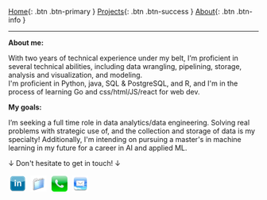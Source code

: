 <style>
/* Override styles for the banner */
.page-header {
  padding: 10px 0; /* Reduce padding */
  margin: 0; /* Remove margin */
  height: 50%; /* Make the banner half its current size */
}

/* Style for your name inside the banner */
.page-header h1, .page-header h2, .page-header h3 {
  font-size: 20px; /* Smaller font size for your name */
  margin: 0; /* Remove margin */
  padding: 0; /* Remove padding */
}

/* Styles for buttons */
.btn {
  display: inline-block;
  padding: 5px 10px; /* Reduced padding */
  margin: 3px; /* Reduced margin */
  border-radius: 5px;
  text-decoration: none;
  color: white;
  font-weight: bold;
  font-size: 14px; /* Smaller font size */
}
.btn-primary { background-color: #007bff; }
.btn-success { background-color: #28a745; }
.btn-info { background-color: #17a2b8; }

/* Styles for contact icons */
.contact-button img {
  width: 32px; /* Smaller icons */
  height: 32px; /* Smaller icons */
  vertical-align: middle;
}
.contact-button {
  display: inline-block;
  margin: 3px; /* Reduced margin */
  text-decoration: none;
}
</style>

<!-- Top Section: Navigation Buttons -->
[Home](README.md){: .btn .btn-primary } 
[Projects](projectPage.md){: .btn .btn-success } 
[About](about.md){: .btn .btn-info }

<!-- Middle Section: Description -->
---
__About me:__

With two years of technical experience under my belt, I’m proficient in several technical abilities, including data wrangling, pipelining, storage, analysis and visualization, and modeling. <br>I'm proficient in Python, java, SQL & PostgreSQL, and R, and I'm in the process of learning Go and css/html/JS/react for web dev. 

__My goals:__

I’m seeking a full time role in data analytics/data engineering. Solving real problems with strategic use of, and the collection and storage of data is my specialty! Additionally, I'm intending on pursuing a master's in machine learning in my future for a career in AI and applied ML.

↓ Don't hesitate to get in touch! ↓

<!-- Bottom Section: Contact Buttons -->
<a href="https://www.linkedin.com/in/your-profile" class="contact-button">
  <img src="images/linkedin.jpg" alt="LinkedIn">
</a>
<a href="https://docs.google.com/document/d/12OT1G2pk7JruC2Z_F1J2xMmz6Qf-urPc/edit?usp=sharing&ouid=116509027107431059441&rtpof=true&sd=true" class="contact-button">
  <img src="images/files.png" alt="Resume">
</a>
<a href="#" class="contact-button" onclick="alert('Phone: +4244650093')">
  <img src="images/phones.jpg" alt="Phone">
</a>
<a href="#" class="contact-button" onclick="alert('Email: peterjmanning@berkeley.edu')">
  <img src="images/email.jpg" alt="Email">
</a>
